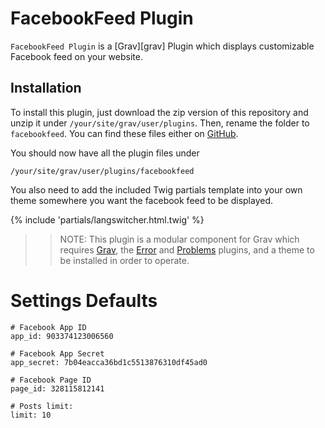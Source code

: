 # FacebookFeed Plugin

`FacebookFeed Plugin` is a [Grav][grav] Plugin which displays customizable Facebook feed on your website.

## Installation

To install this plugin, just download the zip version of this repository and unzip it under `/your/site/grav/user/plugins`. Then, rename the folder to `facebookfeed`. You can find these files either on [GitHub](https://github.com/hexplor/grav-plugin-facebookfeed).

You should now have all the plugin files under

    /your/site/grav/user/plugins/facebookfeed

You also need to add the included Twig partials template into your own theme somewhere you want the facebook feed to be displayed.

{% include 'partials/langswitcher.html.twig' %}

>> NOTE: This plugin is a modular component for Grav which requires [Grav](http://github.com/getgrav/grav), the [Error](https://github.com/getgrav/grav-plugin-error) and [Problems](https://github.com/getgrav/grav-plugin-problems) plugins, and a theme to be installed in order to operate.

# Settings Defaults

```
# Facebook App ID
app_id: 903374123006560

# Facebook App Secret
app_secret: 7b04eacca36bd1c5513876310df45ad0

# Facebook Page ID
page_id: 328115812141

# Posts limit:
limit: 10
```
